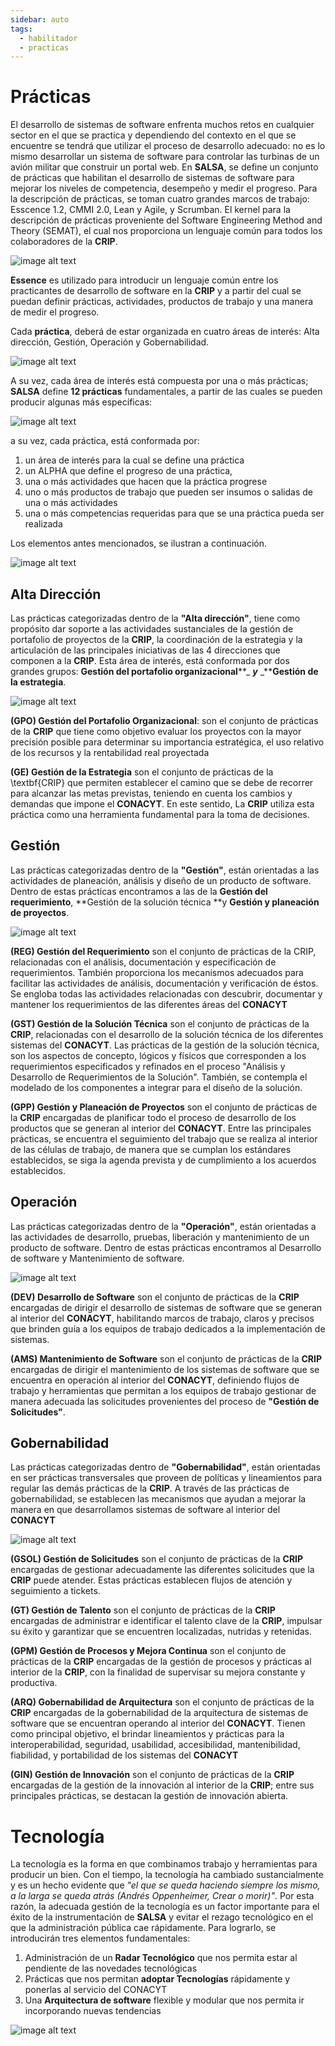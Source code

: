 ```yaml
---
sidebar: auto
tags:
  - habilitador
  - practicas
---
```


# Prácticas

El desarrollo de sistemas de software enfrenta muchos retos en cualquier sector en el que se practica y dependiendo del contexto en el que se encuentre se tendrá que utilizar el proceso de desarrollo adecuado: no es lo mismo desarrollar un sistema de software para controlar las turbinas de un avión militar que construir un portal web. En **SALSA**, se define un conjunto de prácticas que habilitan el desarrollo de sistemas de software para mejorar los niveles de competencia, desempeño y medir el progreso. Para la descripción de prácticas, se toman cuatro grandes marcos de trabajo: Esscence 1.2, CMMI 2.0, Lean y Agile, y Scrumban. El kernel para la descripción de prácticas proveniente del Software Engineering Method and Theory (SEMAT), el cual nos proporciona un lenguaje común para todos los colaboradores de la **CRIP**.

![image alt text](/assets/img/estrategia/image_2.png)

**Essence** es utilizado para introducir un lenguaje común entre los practicantes de desarrollo de software en la **CRIP** y a partir del cual se puedan definir prácticas, actividades, productos de trabajo y una manera de medir el progreso.

Cada **práctica**, deberá de estar organizada en cuatro áreas de interés: Alta dirección, Gestión, Operación y Gobernabilidad. 

![image alt text](/assets/img/estrategia/image_3.png)

A su vez, cada área de interés está compuesta por una o más prácticas; **SALSA** define **12 prácticas** fundamentales, a partir de las cuales se pueden producir algunas más específicas:

![image alt text](/assets/img/estrategia/image_4.png)

a su vez, cada práctica, está conformada por:

1. un área de interés para la cual se define una práctica
2. un ALPHA que define el progreso de una práctica,
3. una o más actividades que hacen que la práctica progrese
4. uno o más productos de trabajo que pueden ser insumos o salidas de una o más actividades
5. una o más competencias requeridas para que se una práctica pueda ser realizada 

Los elementos antes mencionados, se ilustran a continuación.

![image alt text](/assets/img/estrategia/image_5.png)

## Alta Dirección

Las prácticas categorizadas dentro de la **"Alta dirección"**, tiene como propósito dar soporte a las actividades sustanciales de la gestión de portafolio de proyectos de la **CRIP**, la coordinación de la estrategia y la articulación de las principales iniciativas de las 4 direcciones que componen a la **CRIP**. Esta área de interés, está conformada por dos grandes grupos: **Gestión del portafolio organizacional****_ _**y**_ _****Gestión de la estrategia**.

![image alt text](/assets/img/estrategia/image_6.png)

**(GPO) Gestión del Portafolio Organizacional**:  son el conjunto de prácticas de la **CRIP** que tiene como objetivo evaluar los proyectos con la mayor precisión posible para determinar su importancia estratégica, el uso relativo de los recursos y la rentabilidad real proyectada

  

**(GE) Gestión de la Estrategia** son el conjunto de prácticas de la \textbf{CRIP} que permiten establecer el camino que se debe de recorrer para alcanzar las metas previstas, teniendo en cuenta los cambios y demandas que impone el **CONACYT**. En este sentido, La **CRIP** utiliza esta práctica como una herramienta fundamental para la toma de decisiones.

## Gestión

Las prácticas categorizadas dentro de la **"Gestión"**, están orientadas a las actividades de planeación, análisis y diseño de un producto de software. Dentro de estas prácticas encontramos a las de la **Gestión del requerimiento**, **Gestión de la solución técnica **y **Gestión y planeación de proyectos**.

![image alt text](/assets/img/estrategia/image_7.png)

**(REG) Gestión del Requerimiento** son el conjunto de prácticas de la CRIP, relacionadas con el análisis, documentación y especificación de requerimientos. También proporciona los mecanismos adecuados para facilitar las actividades de análisis, documentación y verificación de éstos. Se engloba todas las actividades relacionadas con descubrir, documentar y mantener los requerimientos de las diferentes áreas del **CONACYT**

  

 **(GST) Gestión de la Solución Técnica** son el conjunto de prácticas de la **CRIP**, relacionadas con el desarrollo de la solución técnica de los diferentes sistemas del **CONACYT**. Las prácticas de la gestión de la solución técnica, son los aspectos de concepto, lógicos y físicos que corresponden a los requerimientos especificados y refinados en el proceso "Análisis y Desarrollo de Requerimientos de la Solución". También, se contempla el modelado de los componentes a integrar para el diseño de la solución.

  

 **(GPP) Gestión y Planeación de Proyectos** son el conjunto de prácticas de la **CRIP** encargadas de planificar todo el proceso de desarrollo de los productos que se generan al interior del **CONACYT**. Entre las principales prácticas, se encuentra el seguimiento del trabajo que se realiza al interior de las células de trabajo, de manera que se cumplan los estándares establecidos, se siga la agenda prevista y de cumplimiento a los acuerdos establecidos.

## Operación

Las prácticas categorizadas dentro de la **"Operación"**, están orientadas a las actividades de desarrollo, pruebas, liberación y mantenimiento de un producto de software. Dentro de estas prácticas encontramos al Desarrollo de software y Mantenimiento de software.

![image alt text](/assets/img/estrategia/image_8.png)

**(DEV) Desarrollo de Software** son el conjunto de prácticas de la **CRIP** encargadas de dirigir el desarrollo de sistemas de software que se generan al interior del **CONACYT**, habilitando marcos de trabajo, claros y precisos que brinden guía a los equipos de trabajo dedicados a la implementación de sistemas.

**(AMS) Mantenimiento de Software** son el conjunto de prácticas de la **CRIP** encargadas de dirigir el mantenimiento de los sistemas de software que se encuentra en operación al interior del **CONACYT**, definiendo flujos de trabajo y herramientas que permitan a los equipos de trabajo gestionar de manera adecuada las solicitudes provenientes del proceso de **"Gestión de Solicitudes"**.

## Gobernabilidad

Las prácticas categorizadas dentro de **"Gobernabilidad"**, están orientadas en ser prácticas transversales que proveen de políticas y lineamientos para regular las demás prácticas de la **CRIP**. A través de las prácticas de gobernabilidad, se establecen las mecanismos que ayudan a mejorar la manera en que desarrollamos sistemas de software al interior del **CONACYT**

![image alt text](/assets/img/estrategia/image_9.png)

**(GSOL) Gestión de Solicitudes** son el conjunto de prácticas de la **CRIP** encargadas de gestionar adecuadamente las diferentes solicitudes que la **CRIP** puede atender. Estas prácticas establecen flujos de atención y seguimiento a tickets.

**(GT) Gestión de Talento** son el conjunto de prácticas de la **CRIP** encargadas de administrar e identificar el talento clave de la **CRIP**,  impulsar su éxito y garantizar que se encuentren localizadas, nutridas y retenidas.

          

**(GPM) Gestión de Procesos y Mejora Continua** son el conjunto de prácticas de la **CRIP** encargadas de la gestión de procesos y prácticas al interior de la **CRIP**, con la finalidad de supervisar su mejora constante y productiva.

**(ARQ) Gobernabilidad de Arquitectura** son el conjunto de prácticas de la **CRIP** encargadas de la gobernabilidad de la arquitectura de sistemas de software que se encuentran operando al interior del **CONACYT**. Tienen como principal objetivo, el brindar lineamientos y prácticas para la interoperabilidad, seguridad, usabilidad, accesibilidad, mantenibilidad, fiabilidad, y portabilidad de los sistemas del **CONACYT**

**(GIN) Gestión de Innovación** son el conjunto de prácticas de la **CRIP** encargadas de la gestión de la innovación al interior de la **CRIP**; entre sus principales prácticas, se destacan la gestión de innovación abierta.

# Tecnología

La tecnología es la forma en que combinamos trabajo y herramientas para producir un bien. Con el tiempo, la tecnología ha cambiado sustancialmente y es un hecho evidente que *"el que se queda haciendo siempre los mismo, a la larga se queda atrás (Andrés Oppenheimer, Crear o morir)"*. Por esta razón, la adecuada gestión de la tecnología es un factor importante para el éxito de la instrumentación de **SALSA** y evitar el rezago tecnológico en el que la administración pública cae rápidamente. Para lograrlo, se introducirán tres elementos fundamentales:

1. Administración de un **Radar Tecnológico** que nos permita estar al pendiente de las novedades tecnológicas
2. Prácticas que nos permitan **adoptar Tecnologías** rápidamente y ponerlas al servicio del CONACYT
3. Una **Arquitectura de software** flexible y modular que nos permita ir incorporando nuevas tendencias 

![image alt text](/assets/img/estrategia/image_10.png)
